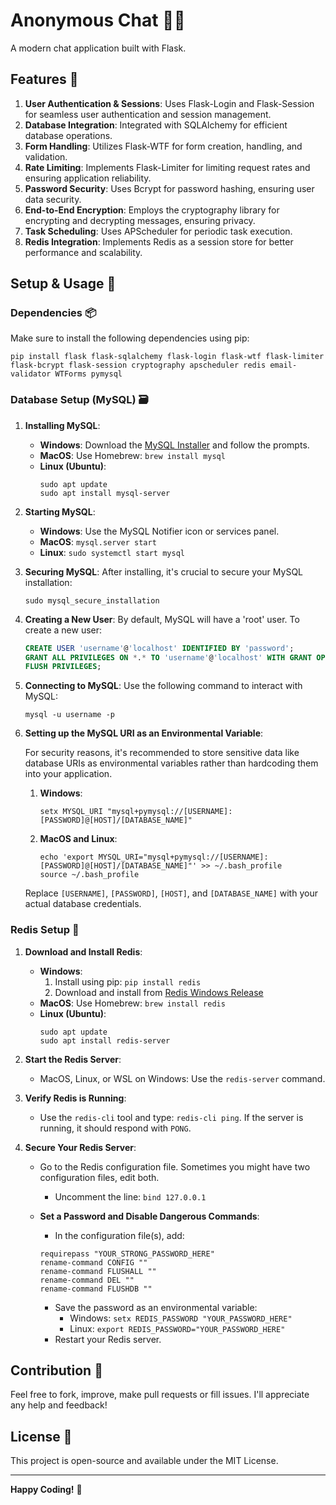 # Anonymous Chat 💬🚀

A modern chat application built with Flask.

## Features 🌟
1. **User Authentication & Sessions**: Uses Flask-Login and Flask-Session for seamless user authentication and session management.
2. **Database Integration**: Integrated with SQLAlchemy for efficient database operations.
3. **Form Handling**: Utilizes Flask-WTF for form creation, handling, and validation.
4. **Rate Limiting**: Implements Flask-Limiter for limiting request rates and ensuring application reliability.
5. **Password Security**: Uses Bcrypt for password hashing, ensuring user data security.
6. **End-to-End Encryption**: Employs the cryptography library for encrypting and decrypting messages, ensuring privacy.
7. **Task Scheduling**: Uses APScheduler for periodic task execution.
8. **Redis Integration**: Implements Redis as a session store for better performance and scalability.

## Setup & Usage 💼

### Dependencies 📦
Make sure to install the following dependencies using pip:

```
pip install flask flask-sqlalchemy flask-login flask-wtf flask-limiter flask-bcrypt flask-session cryptography apscheduler redis email-validator WTForms pymysql
```

### Database Setup (MySQL) 🗃️

1. **Installing MySQL**:
    - **Windows**: Download the [MySQL Installer](https://dev.mysql.com/downloads/installer/) and follow the prompts.
    - **MacOS**: Use Homebrew: `brew install mysql`
    - **Linux (Ubuntu)**:
        ```
        sudo apt update
        sudo apt install mysql-server
        ```

2. **Starting MySQL**:
    - **Windows**: Use the MySQL Notifier icon or services panel.
    - **MacOS**: `mysql.server start`
    - **Linux**: `sudo systemctl start mysql`

3. **Securing MySQL**:
    After installing, it's crucial to secure your MySQL installation:
    ```
    sudo mysql_secure_installation
    ```

4. **Creating a New User**:
    By default, MySQL will have a 'root' user. To create a new user:
    ```sql
    CREATE USER 'username'@'localhost' IDENTIFIED BY 'password';
    GRANT ALL PRIVILEGES ON *.* TO 'username'@'localhost' WITH GRANT OPTION;
	FLUSH PRIVILEGES;
    ```

5. **Connecting to MySQL**:
    Use the following command to interact with MySQL:
    ```
    mysql -u username -p
    ```

6. **Setting up the MySQL URI as an Environmental Variable**:

	For security reasons, it's recommended to store sensitive data like database URIs as environmental variables rather than hardcoding them into your application.
	
	1. **Windows**:
	    ```
	    setx MYSQL_URI "mysql+pymysql://[USERNAME]:[PASSWORD]@[HOST]/[DATABASE_NAME]"
	    ```
	
	2. **MacOS and Linux**:
	    ```
	    echo 'export MYSQL_URI="mysql+pymysql://[USERNAME]:[PASSWORD]@[HOST]/[DATABASE_NAME]"' >> ~/.bash_profile
	    source ~/.bash_profile
	    ```
	
	Replace `[USERNAME]`, `[PASSWORD]`, `[HOST]`, and `[DATABASE_NAME]` with your actual database credentials.

### Redis Setup 🎈
1. **Download and Install Redis**:
    - **Windows**: 
        1. Install using pip: `pip install redis`
        2. Download and install from [Redis Windows Release](https://github.com/microsoftarchive/redis/releases/download/win-3.0.504/Redis-x64-3.0.504.msi)
    - **MacOS**: Use Homebrew: `brew install redis`
    - **Linux (Ubuntu)**:
        ```
        sudo apt update
        sudo apt install redis-server
        ```

2. **Start the Redis Server**:
    - MacOS, Linux, or WSL on Windows: Use the `redis-server` command.

3. **Verify Redis is Running**:
    - Use the `redis-cli` tool and type: `redis-cli ping`. If the server is running, it should respond with `PONG`.

4. **Secure Your Redis Server**:
    - Go to the Redis configuration file. Sometimes you might have two configuration files, edit both.
        - Uncomment the line: `bind 127.0.0.1`
    - **Set a Password and Disable Dangerous Commands**:
        - In the configuration file(s), add:

        ```
        requirepass "YOUR_STRONG_PASSWORD_HERE"
        rename-command CONFIG ""
        rename-command FLUSHALL ""
        rename-command DEL ""
        rename-command FLUSHDB ""
        ```

        - Save the password as an environmental variable:
            - Windows: `setx REDIS_PASSWORD "YOUR_PASSWORD_HERE"`
            - Linux: `export REDIS_PASSWORD="YOUR_PASSWORD_HERE"`
        - Restart your Redis server.

## Contribution 🤝
Feel free to fork, improve, make pull requests or fill issues. I'll appreciate any help and feedback!

## License 📜
This project is open-source and available under the MIT License.

---
**Happy Coding!** 🎉
